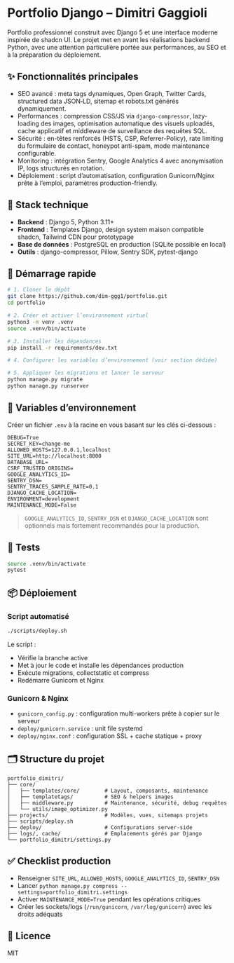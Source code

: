 # Portfolio Django – Dimitri Gaggioli

Portfolio professionnel construit avec Django 5 et une interface moderne inspirée de shadcn UI. Le projet met en avant les réalisations backend Python, avec une attention particulière portée aux performances, au SEO et à la préparation du déploiement.

## ✨ Fonctionnalités principales

- SEO avancé : meta tags dynamiques, Open Graph, Twitter Cards, structured data JSON‑LD, sitemap et robots.txt générés dynamiquement.
- Performances : compression CSS/JS via `django-compressor`, lazy-loading des images, optimisation automatique des visuels uploadés, cache applicatif et middleware de surveillance des requêtes SQL.
- Sécurité : en-têtes renforcés (HSTS, CSP, Referrer-Policy), rate limiting du formulaire de contact, honeypot anti-spam, mode maintenance configurable.
- Monitoring : intégration Sentry, Google Analytics 4 avec anonymisation IP, logs structurés en rotation.
- Déploiement : script d’automatisation, configuration Gunicorn/Nginx prête à l’emploi, paramètres production-friendly.

## 🧰 Stack technique

- **Backend** : Django 5, Python 3.11+
- **Frontend** : Templates Django, design system maison compatible shadcn, Tailwind CDN pour prototypage
- **Base de données** : PostgreSQL en production (SQLite possible en local)
- **Outils** : django-compressor, Pillow, Sentry SDK, pytest-django

## 🚀 Démarrage rapide

```bash
# 1. Cloner le dépôt
git clone https://github.com/dim-ggg1/portfolio.git
cd portfolio

# 2. Créer et activer l’environnement virtuel
python3 -m venv .venv
source .venv/bin/activate

# 3. Installer les dépendances
pip install -r requirements/dev.txt

# 4. Configurer les variables d’environnement (voir section dédiée)

# 5. Appliquer les migrations et lancer le serveur
python manage.py migrate
python manage.py runserver
```

## 🔐 Variables d’environnement

Créer un fichier `.env` à la racine en vous basant sur les clés ci-dessous :

```
DEBUG=True
SECRET_KEY=change-me
ALLOWED_HOSTS=127.0.0.1,localhost
SITE_URL=http://localhost:8000
DATABASE_URL=
CSRF_TRUSTED_ORIGINS=
GOOGLE_ANALYTICS_ID=
SENTRY_DSN=
SENTRY_TRACES_SAMPLE_RATE=0.1
DJANGO_CACHE_LOCATION=
ENVIRONMENT=development
MAINTENANCE_MODE=False
```

> `GOOGLE_ANALYTICS_ID`, `SENTRY_DSN` et `DJANGO_CACHE_LOCATION` sont optionnels mais fortement recommandés pour la production.

## 🧪 Tests

```bash
source .venv/bin/activate
pytest
```

## 📦 Déploiement

### Script automatisé

```bash
./scripts/deploy.sh
```

Le script :

- Vérifie la branche active
- Met à jour le code et installe les dépendances production
- Exécute migrations, collectstatic et compress
- Redémarre Gunicorn et Nginx

### Gunicorn & Nginx

- `gunicorn_config.py` : configuration multi-workers prête à copier sur le serveur
- `deploy/gunicorn.service` : unit file systemd
- `deploy/nginx.conf` : configuration SSL + cache statique + proxy

## 🗂️ Structure du projet

```
portfolio_dimitri/
├── core/
│   ├── templates/core/        # Layout, composants, maintenance
│   ├── templatetags/          # SEO & helpers images
│   ├── middleware.py          # Maintenance, sécurité, debug requêtes
│   └── utils/image_optimizer.py
├── projects/                  # Modèles, vues, sitemaps projets
├── scripts/deploy.sh
├── deploy/                    # Configurations server-side
├── logs/, cache/              # Emplacements gérés par Django
└── portfolio_dimitri/settings.py
```

## ✅ Checklist production

- Renseigner `SITE_URL`, `ALLOWED_HOSTS`, `GOOGLE_ANALYTICS_ID`, `SENTRY_DSN`
- Lancer `python manage.py compress --settings=portfolio_dimitri.settings`
- Activer `MAINTENANCE_MODE=True` pendant les opérations critiques
- Créer les sockets/logs (`/run/gunicorn`, `/var/log/gunicorn`) avec les droits adéquats

## 📄 Licence

MIT
